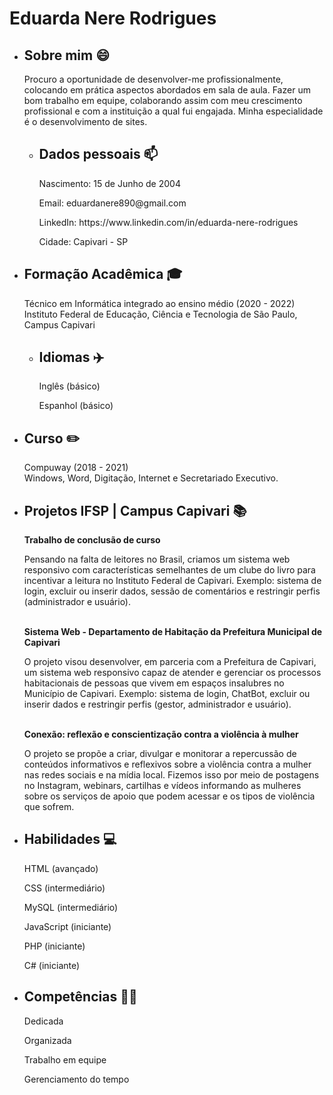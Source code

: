 <html lang="pt-br">
<head>
  <meta charset="UTF-8">
</head>
<body>
  <h1>Eduarda Nere Rodrigues</h1>
    <div class="container">
      <ul>
        <li>
          <h2>Sobre mim 😄 </h2>
          <p>Procuro a oportunidade de desenvolver-me profissionalmente, colocando em prática aspectos abordados em sala de aula. Fazer um bom trabalho em equipe, colaborando assim com meu crescimento profissional e com a instituição a qual fui engajada. Minha especialidade é o desenvolvimento de sites.</p>
          </li>
          <div class="container">
          <ul>
            <li>
              <h2>Dados pessoais 📫 </h2>
              <p>Nascimento: 15 de Junho de 2004</p>
              <p>Email: eduardanere890@gmail.com </p>
              <p>LinkedIn: https://www.linkedin.com/in/eduarda-nere-rodrigues</p>
              <p>Cidade: Capivari - SP</p>
            </li>
          </ul>
        </div>
          <li>
            <h2>Formação Acadêmica 🎓</h2>
            <p> Técnico em Informática integrado ao ensino médio (2020 - 2022) <br> Instituto Federal de Educação, Ciência e Tecnologia de São Paulo, Campus Capivari</p>
          </li>
            <div class="container">
            <ul>
              <li>
                <h2>Idiomas ✈️</h2>
                <p>Inglês (básico)</p>
                <p>Espanhol (básico)</p>
              </li>
            </ul>
          </div>
          <li>
            <h2>Curso ✏️</h2>
            <p> Compuway (2018 - 2021) <br> Windows, Word, Digitação, Internet e Secretariado Executivo.</p>
          </li>
          <li>
            <h2>Projetos IFSP | Campus Capivari 📚</h2>
            <label><b>Trabalho de conclusão de curso</b></label>
            <p> Pensando na falta de leitores no Brasil, criamos um sistema web responsivo com características semelhantes de um clube do livro para incentivar a leitura no Instituto Federal de Capivari. Exemplo: sistema de login, excluir ou inserir dados, sessão de comentários e restringir perfis (administrador e usuário).</p>
            <br>
            <label><b>Sistema Web - Departamento de Habitação da Prefeitura Municipal de Capivari</b></label>
            <p> O projeto visou desenvolver, em parceria com a Prefeitura de Capivari, um sistema web responsivo capaz de atender e gerenciar os processos habitacionais de pessoas que vivem em espaços insalubres no Município de Capivari. Exemplo: sistema de login, ChatBot, excluir ou inserir dados e restringir perfis (gestor, administrador e usuário). </p>
            <br>
            <label><b>Conexão: reflexão e conscientização contra a violência à mulher</b></label>
            <p> O projeto se propõe a criar, divulgar e monitorar a repercussão de conteúdos informativos e reflexivos sobre a violência contra a mulher nas redes sociais e na mídia local. Fizemos isso por meio de postagens no Instagram, webinars, cartilhas e vídeos informando as mulheres sobre os serviços de apoio que podem acessar e os tipos de violência que sofrem. </p>
          </li>
        </ul>
      </div>
      <div class="container">
        <ul>
          <li>
            <h2>Habilidades 💻</h2>
            <p>HTML (avançado)</p>
            <p>CSS (intermediário)</p>
            <p>MySQL (intermediário)</p>
            <p>JavaScript (iniciante)</p>
            <p>PHP (iniciante)</p>
            <p>C# (iniciante)</p>
          </li>
          <li>
            <h2>Competências 👨‍🎓</h2>
            <p>Dedicada</p>
            <p>Organizada</p>
            <p>Trabalho em equipe</p>
            <p>Gerenciamento do tempo</p>
          </li>
        </ul>
      </div>
</body>
</html>
